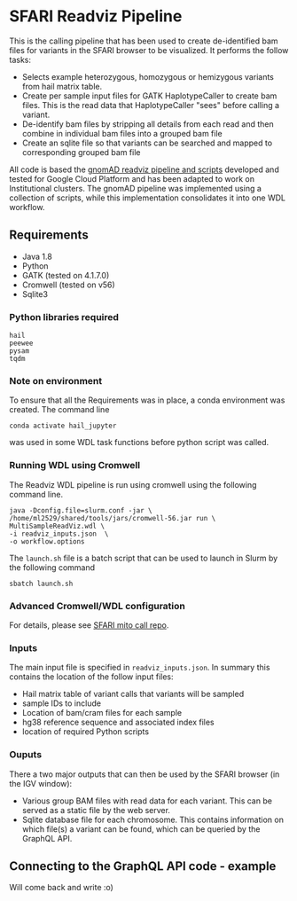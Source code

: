 # SFARI Readviz Pipeline
This is the calling pipeline that has been used to create de-identified bam files for variants in the SFARI browser to be visualized. It performs the follow tasks:
* Selects example heterozygous, homozygous or hemizygous variants from hail matrix table.
* Create per sample input files for GATK HaplotypeCaller to create bam files. This is the read data that HaplotypeCaller "sees" before calling a variant. 
* De-identify bam files by stripping all details from each read and then combine in individual bam files into a grouped bam file
* Create an sqlite file so that variants can be searched and mapped to corresponding grouped bam file 

All code is based the [gnomAD readviz pipeline and scripts](https://github.com/broadinstitute/gnomad-readviz) developed and tested for Google Cloud Platform and has been adapted to work on Institutional clusters. The gnomAD pipeline was implemented using a collection of scripts, while this implementation consolidates it into one WDL workflow.

## Requirements

* Java 1.8
* Python
* GATK (tested on 4.1.7.0)
* Cromwell (tested on v56)
* Sqlite3

### Python libraries required
```
hail
peewee
pysam
tqdm
```

### Note on environment
To ensure that all the Requirements was in place, a conda environment was created. The command line
```
conda activate hail_jupyter
```
was used in some WDL task functions before python script was called.

### Running WDL using Cromwell
The Readviz WDL pipeline is run using cromwell using the following command line.
```
java -Dconfig.file=slurm.conf -jar \
/home/ml2529/shared/tools/jars/cromwell-56.jar run \
MultiSampleReadViz.wdl \
-i readviz_inputs.json  \
-o workflow.options

```

The `launch.sh` file is a batch script that can be used to launch in Slurm by the following command  
```
sbatch launch.sh
```

### Advanced Cromwell/WDL configuration
For details, please see [SFARI mito call repo](https://github.com/leklab/sfari_mito_calling/blob/main/README.md).

### Inputs
The main input file is specified in `readviz_inputs.json`. In summary this contains the location of the follow input files:
* Hail matrix table of variant calls that variants will be sampled
* sample IDs to include
* Location of bam/cram files for each sample
* hg38 reference sequence and associated index files
* location of required Python scripts

### Ouputs
There a two major outputs that can then be used by the SFARI browser (in the IGV window):
* Various group BAM files with read data for each variant. This can be served as a static file by the web server.
* Sqlite database file for each chromosome. This contains information on which file(s) a variant can be found, which can be queried by the GraphQL API.

## Connecting to the GraphQL API code - example
Will come back and write :o)

